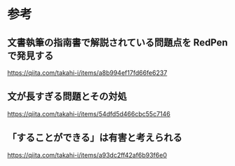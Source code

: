 # 参考

## 文書執筆の指南書で解説されている問題点を RedPen で発見する

https://qiita.com/takahi-i/items/a8b994ef17fd66fe6237

## 文が長すぎる問題とその対処

https://qiita.com/takahi-i/items/54dfd5d466cbc55c7146

## 「することができる」は有害と考えられる

https://qiita.com/takahi-i/items/a93dc2ff42af6b93f6e0
